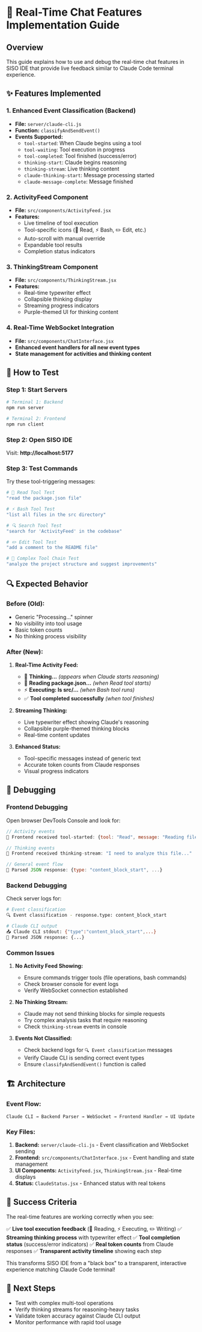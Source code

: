 # 🚀 Real-Time Chat Features Implementation Guide

## Overview
This guide explains how to use and debug the real-time chat features in SISO IDE that provide live feedback similar to Claude Code terminal experience.

## ✨ Features Implemented

### 1. **Enhanced Event Classification (Backend)**
- **File:** `server/claude-cli.js`
- **Function:** `classifyAndSendEvent()`
- **Events Supported:**
  - `tool-started`: When Claude begins using a tool
  - `tool-waiting`: Tool execution in progress
  - `tool-completed`: Tool finished (success/error)
  - `thinking-start`: Claude begins reasoning
  - `thinking-stream`: Live thinking content
  - `claude-thinking-start`: Message processing started
  - `claude-message-complete`: Message finished

### 2. **ActivityFeed Component**
- **File:** `src/components/ActivityFeed.jsx`
- **Features:**
  - Live timeline of tool execution
  - Tool-specific icons (📖 Read, ⚡ Bash, ✏️ Edit, etc.)
  - Auto-scroll with manual override
  - Expandable tool results
  - Completion status indicators

### 3. **ThinkingStream Component**
- **File:** `src/components/ThinkingStream.jsx`
- **Features:**
  - Real-time typewriter effect
  - Collapsible thinking display
  - Streaming progress indicators
  - Purple-themed UI for thinking content

### 4. **Real-Time WebSocket Integration**
- **File:** `src/components/ChatInterface.jsx`
- **Enhanced event handlers for all new event types**
- **State management for activities and thinking content**

## 🧪 How to Test

### Step 1: Start Servers
```bash
# Terminal 1: Backend
npm run server

# Terminal 2: Frontend  
npm run client
```

### Step 2: Open SISO IDE
Visit: **http://localhost:5177**

### Step 3: Test Commands
Try these tool-triggering messages:

```bash
# 📖 Read Tool Test
"read the package.json file"

# ⚡ Bash Tool Test
"list all files in the src directory"

# 🔍 Search Tool Test  
"search for 'ActivityFeed' in the codebase"

# ✏️ Edit Tool Test
"add a comment to the README file"

# 🤖 Complex Tool Chain Test
"analyze the project structure and suggest improvements"
```

## 🔍 Expected Behavior

### Before (Old):
- Generic "Processing..." spinner
- No visibility into tool usage
- Basic token counts
- No thinking process visibility

### After (New):
1. **Real-Time Activity Feed:**
   - 🧠 **Thinking...** *(appears when Claude starts reasoning)*
   - 📖 **Reading package.json...** *(when Read tool starts)*
   - ⚡ **Executing: ls src/...** *(when Bash tool runs)*
   - ✅ **Tool completed successfully** *(when tool finishes)*

2. **Streaming Thinking:**
   - Live typewriter effect showing Claude's reasoning
   - Collapsible purple-themed thinking blocks
   - Real-time content updates

3. **Enhanced Status:**
   - Tool-specific messages instead of generic text
   - Accurate token counts from Claude responses
   - Visual progress indicators

## 🐛 Debugging

### Frontend Debugging
Open browser DevTools Console and look for:

```javascript
// Activity events
🔧 Frontend received tool-started: {tool: "Read", message: "Reading file..."}

// Thinking events  
🧠 Frontend received thinking-stream: "I need to analyze this file..."

// General event flow
📄 Parsed JSON response: {type: "content_block_start", ...}
```

### Backend Debugging
Check server logs for:

```bash
# Event classification
🔍 Event classification - response.type: content_block_start

# Claude CLI output
📤 Claude CLI stdout: {"type":"content_block_start",...}
📄 Parsed JSON response: {...}
```

### Common Issues

1. **No Activity Feed Showing:**
   - Ensure commands trigger tools (file operations, bash commands)
   - Check browser console for event logs
   - Verify WebSocket connection established

2. **No Thinking Stream:**
   - Claude may not send thinking blocks for simple requests
   - Try complex analysis tasks that require reasoning
   - Check `thinking-stream` events in console

3. **Events Not Classified:**
   - Check backend logs for `🔍 Event classification` messages
   - Verify Claude CLI is sending correct event types
   - Ensure `classifyAndSendEvent()` function is called

## 🏗️ Architecture

### Event Flow:
```
Claude CLI → Backend Parser → WebSocket → Frontend Handler → UI Update
```

### Key Files:
1. **Backend:** `server/claude-cli.js` - Event classification and WebSocket sending
2. **Frontend:** `src/components/ChatInterface.jsx` - Event handling and state management  
3. **UI Components:** `ActivityFeed.jsx`, `ThinkingStream.jsx` - Real-time displays
4. **Status:** `ClaudeStatus.jsx` - Enhanced status with real tokens

## 🎯 Success Criteria

The real-time features are working correctly when you see:

✅ **Live tool execution feedback** (📖 Reading, ⚡ Executing, ✏️ Writing)
✅ **Streaming thinking process** with typewriter effect
✅ **Tool completion status** (success/error indicators)
✅ **Real token counts** from Claude responses
✅ **Transparent activity timeline** showing each step

This transforms SISO IDE from a "black box" to a transparent, interactive experience matching Claude Code terminal!

## 🚀 Next Steps

- Test with complex multi-tool operations
- Verify thinking streams for reasoning-heavy tasks
- Validate token accuracy against Claude CLI output
- Monitor performance with rapid tool usage